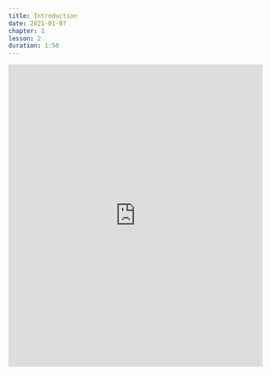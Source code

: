 ```yaml
---
title: Introduction
date: 2021-01-07
chapter: 1
lesson: 2
duration: 1:50
---
```


<iframe width="100%" height="600" src="https://www.youtube.com/embed/wtO6AyEkLS0" title="YouTube video player" frameborder="0" allow="accelerometer; autoplay; clipboard-write; encrypted-media; gyroscope; picture-in-picture" allowfullscreen></iframe>